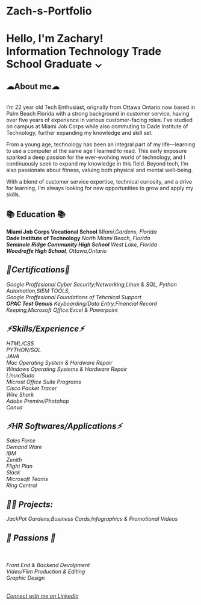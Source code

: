# Zach-s-Portfolio

<h1>Hello, I'm Zachary! <br/></<a> Information Technology Trade School Graduate ⌄</a>

<h2> ☁About me☁ </h2>
<br><a>I’m 22 year old Tech Enthusiast, orignally from Ottawa Ontario now based in Palm Beach Florida with a strong background in customer service, having over five years of experience in various customer-facing roles. I've studied on campus at Miami Job Corps while also commuting to Dade Institute of Technology, further expanding my knowledge and skill set.

From a young age, technology has been an integral part of my life—learning to use a computer at the same age I learned to read. This early exposure sparked a deep passion for the ever-evolving world of technology, and I continuously seek to expand my knowledge in this field. Beyond tech, I’m also passionate about fitness, valuing both physical and mental well-being.

With a blend of customer service expertise, technical curiosity, and a drive for learning, I’m always looking for new opportunities to grow and apply my skills.</a></b>

<h2>📚 Education 📚 </h2>
<a> <b>Miami Job Corps Vocational School</b><i> Miami,Gardens, Florida </i> </a> 
<br> <a> <b>Dade Institute of Technology</b> <i> North Miami Beach, Florida <i/> </a> </b>
<br><a> <b>Seminole Ridge Community High School</b> <i>West Lake, Florida</i></a></i></b>
<br><a><b>Woodroffe High School</b>,<i> Ottawa,Ontario</i> </a> </b>




<h2>📜Certifications📜</h2>
<a> Google Proffesional Cyber Security;Networking,Linux & SQL, Python Automation,SIEM TOOLS, </a>
<br> <a> Google Proffesional Foundations of Tehcnical Support </a> </b>
<br> <a><b>OPAC Test Genuis</b><i> Keyboarding/Data Entry,Financial Record Keeping,Microsoft Office:Excel & Powerpoint</i></a></br>



<h2>⚡︎Skills/Experience⚡︎</h2>
<a>HTML/CSS</a>
<br> <a>PYTHON/SQL</a> </b>
<br> <a>JAVA</a> </b>
<br> <a>Mac Operating System & Hardware Repair</a> </b>
<br> <a>Windows Operating Systems & Hardware Repair</a>  </b>
<br> <a>Linux/Sudo</a> </b>
<br> <a>Microst Office Suite Programs</a> </b>
<br> <a>Cisco Packet Tracer</a> </b>
<br> <a>Wire Shark</a> </b>
<br> <a>Adobe Premire/Photohop</a> </b>
<br> <a>Canva</a> </b>

<h2>⚡︎HR Softwares/Applications⚡︎</h2>
<a>Sales Force</a>
<br> <a>Demand Ware</a> </b>
<br> <a>IBM</a> </b>
<br> <a>Zenith</a> </b>
<br> <a>Flight Plan</a> </b>
<br> <a>Slack</a> </b>
<br> <a>Microsoft Teams</a> </b>
<br> <a>Ring Central</a> </b>


<h2>👨‍💻 Projects:</h2>
<a>JackPot Gardens;<i>Business Cards,Infographics & Promotional Videos</i></a>

<h2>🌟 Passions 🌟 </h2> </br>
<br> <a>Front End & Backend Devolpment</a> </b>
<br> <a>Video/Film Production & Editing</a> </b>
<br> <a> Graphic Design</a> </b>

<br><a href="https://www.linkedin.com/in/zachary-f-04193520a/" target="_blank" class="linkedin-link">Connect with me on LinkedIn</a>
